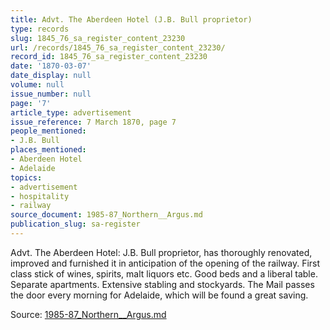 ```yaml
---
title: Advt. The Aberdeen Hotel (J.B. Bull proprietor)
type: records
slug: 1845_76_sa_register_content_23230
url: /records/1845_76_sa_register_content_23230/
record_id: 1845_76_sa_register_content_23230
date: '1870-03-07'
date_display: null
volume: null
issue_number: null
page: '7'
article_type: advertisement
issue_reference: 7 March 1870, page 7
people_mentioned:
- J.B. Bull
places_mentioned:
- Aberdeen Hotel
- Adelaide
topics:
- advertisement
- hospitality
- railway
source_document: 1985-87_Northern__Argus.md
publication_slug: sa-register
---
```


Advt.  The Aberdeen Hotel: J.B. Bull proprietor, has thoroughly renovated, improved and furnished it in anticipation of the opening of the railway.  First class stick of wines, spirits, malt liquors etc.  Good beds and a liberal table.  Separate apartments.  Extensive stabling and stockyards.  The Mail passes the door every morning for Adelaide, which will be found a great saving.

Source: [1985-87_Northern__Argus.md](/downloads/markdown/1985-87_Northern__Argus.md)
